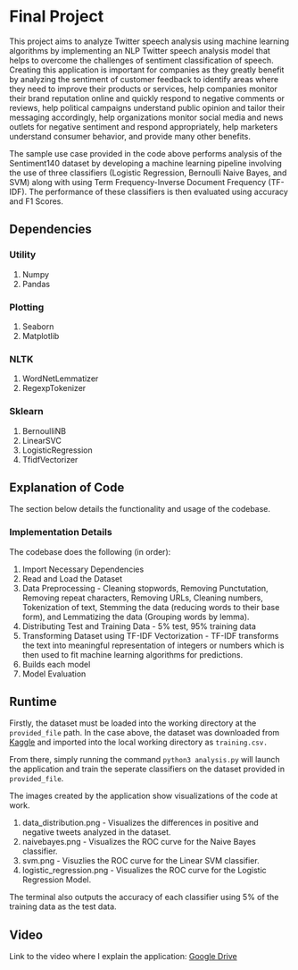 # Final Project

This project aims to analyze Twitter speech analysis using machine learning algorithms by implementing an NLP Twitter speech analysis model that helps to overcome the challenges of sentiment classification of speech. Creating this application is important for companies as they greatly benefit by analyzing the sentiment of customer feedback to identify areas where they need to improve their products or services, help companies monitor their brand reputation online and quickly respond to negative comments or reviews, help political campaigns understand public opinion and tailor their messaging accordingly, help organizations monitor social media and news outlets for negative sentiment and respond appropriately, help marketers understand consumer behavior, and provide many other benefits.

The sample use case provided in the code above performs analysis of the Sentiment140 dataset by developing a machine learning pipeline involving the use of three classifiers (Logistic Regression, Bernoulli Naive Bayes, and SVM) along with using Term Frequency-Inverse Document Frequency (TF-IDF). The performance of these classifiers is then evaluated using accuracy and F1 Scores.

## Dependencies

### Utility
1. Numpy
2. Pandas

### Plotting
1. Seaborn
2. Matplotlib

### NLTK
1. WordNetLemmatizer
2. RegexpTokenizer

### Sklearn
1. BernoulliNB
2. LinearSVC
3. LogisticRegression
4. TfidfVectorizer

## Explanation of Code

The section below details the functionality and usage of the codebase.

### Implementation Details

The codebase does the following (in order):
1. Import Necessary Dependencies
2. Read and Load the Dataset
3. Data Preprocessing - Cleaning stopwords, Removing Punctutation, Removing repeat characters, Removing URLs, Cleaning numbers, Tokenization of text, Stemming the data (reducing words to their base form), and Lemmatizing the data (Grouping words by lemma).
4. Distributing Test and Training Data - 5% test, 95% training data
5. Transforming Dataset using TF-IDF Vectorization - TF-IDF transforms the text into meaningful representation of integers or numbers which is then used to fit machine learning algorithms for predictions.
6. Builds each model
7. Model Evaluation
   
## Runtime

Firstly, the dataset must be loaded into the working directory at the `provided_file` path. In the case above, the dataset was downloaded from [Kaggle](https://www.kaggle.com/datasets/kazanova/sentiment140) and imported into the local working directory as `training.csv.`

From there, simply running the command `python3 analysis.py` will launch the application and train the seperate classifiers on the dataset provided in `provided_file`.

The images created by the application show visualizations of the code at work.

1. data_distribution.png - Visualizes the differences in positive and negative tweets analyzed in the dataset.
2. naivebayes.png - Visualizes the ROC curve for the Naive Bayes classifier.
3. svm.png - Visuzlies the ROC curve for the Linear SVM classifier.
4. logistic_regression.png - Visualizes the ROC curve for the Logistic Regression Model.

The terminal also outputs the accuracy of each classifier using 5% of the training data as the test data.

## Video

Link to the video where I explain the application: [Google Drive](https://drive.google.com/file/d/1RoYd4eHlA09rqIZBaO6T--TsPnMzer8r/view?usp=sharing)

